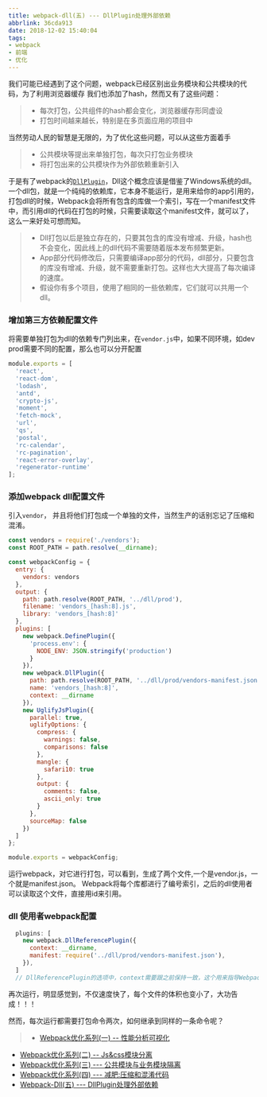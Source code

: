 ```yaml
---
title: webpack-dll(五) --- DllPlugin处理外部依赖
abbrlink: 36cda913
date: 2018-12-02 15:40:04
tags:
- webpack
- 前端
- 优化
---
```


我们可能已经遇到了这个问题，webpack已经区别出业务模块和公共模块的代码，为了利用浏览器缓存
我们也添加了hash，然而又有了这些问题： 

> * 每次打包，公共组件的hash都会变化，浏览器缓存形同虚设
> * 打包时间越来越长，特别是在多页面应用的项目中

当然劳动人民的智慧是无限的，为了优化这些问题，可以从这些方面着手

> * 公共模块等提出来单独打包，每次只打包业务模块
> * 将打包出来的公共模块作为外部依赖重新引入

<!-- more -->
于是有了webpack的[`DllPlugin`](https://webpack.docschina.org/plugins/dll-plugin/)，Dll这个概念应该是借鉴了Windows系统的dll。一个dll包，就是一个纯纯的依赖库，它本身不能运行，是用来给你的app引用的，打包dll的时候，Webpack会将所有包含的库做一个索引，写在一个manifest文件中，而引用dll的代码在打包的时候，只需要读取这个manifest文件，就可以了，这么一来好处可想而知。

> * Dll打包以后是独立存在的，只要其包含的库没有增减、升级，hash也不会变化，因此线上的dll代码不需要随着版本发布频繁更新。
> * App部分代码修改后，只需要编译app部分的代码，dll部分，只要包含的库没有增减、升级，就不需要重新打包。这样也大大提高了每次编译的速度。
> * 假设你有多个项目，使用了相同的一些依赖库，它们就可以共用一个dll。

### 增加第三方依赖配置文件

将需要单独打包为dll的依赖专门列出来，在`vendor.js`中，如果不同环境，如dev prod需要不同的配置，那么也可以分开配置

```js
module.exports = [
  'react',
  'react-dom',
  'lodash',
  'antd',
  'crypto-js',
  'moment',
  'fetch-mock',
  'url',
  'qs',
  'postal',
  'rc-calendar',
  'rc-pagination',
  'react-error-overlay',
  'regenerator-runtime'
];
```

### 添加webpack dll配置文件

引入`vendor`， 并且将他们打包成一个单独的文件，当然生产的话别忘记了压缩和混淆。

```js
const vendors = require('./vendors');
const ROOT_PATH = path.resolve(__dirname);

const webpackConfig = {
  entry: {
    vendors: vendors
  },
  output: {
    path: path.resolve(ROOT_PATH, '../dll/prod'),
    filename: 'vendors_[hash:8].js',
    library: 'vendors_[hash:8]'
  },
  plugins: [
    new webpack.DefinePlugin({
      'process.env': {
        NODE_ENV: JSON.stringify('production')
      }
    }),
    new webpack.DllPlugin({
      path: path.resolve(ROOT_PATH, '../dll/prod/vendors-manifest.json'),
      name: 'vendors_[hash:8]',
      context: __dirname
    }),
    new UglifyJsPlugin({
      parallel: true,
      uglifyOptions: {
        compress: {
          warnings: false,
          comparisons: false
        },
        mangle: {
          safari10: true
        },
        output: {
          comments: false,
          ascii_only: true
        }
      },
      sourceMap: false
    })
  ]
};

module.exports = webpackConfig;
```

运行webpack，对它进行打包，可以看到，生成了两个文件,一个是vendor.js，一个就是manifest.json。
Webpack将每个库都进行了编号索引，之后的dll使用者可以读取这个文件，直接用id来引用。

### dll 使用者webpack配置

```js
  plugins: [
    new webpack.DllReferencePlugin({
      context: __dirname,
      manifest: require('../dll/prod/vendors-manifest.json'),
    }),
  ]
  // DllReferencePlugin的选项中，context需要跟之前保持一致，这个用来指导Webpack匹配manifest中库的路径；manifest用来引入刚才输出的manifest文件
```

再次运行，明显感觉到，不仅速度快了，每个文件的体积也变小了，大功告成！！！

然而，每次运行都需要打包命令两次，如何继承到同样的一条命令呢？

>* [Webpack优化系列(一) -- 性能分析可视化](/post/c3fa870e.html)
* [Webpack优化系列(二) -- Js&css模块分离](/post/3af31a87.html)
* [Webpack优化系列(三) --- 公共模块与业务模块隔离](/post/1092a999.html)
* [Webpack优化系列(四) --- 减肥:压缩和混淆代码](/post/1092a999.html)
* [Webpack-Dll(五) --- DllPlugin处理外部依赖](/post/36cda913.html)